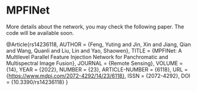 # MPFINet
More details about the network, you may check the following paper. 
The code will be available soon.

@Article{rs14236118,
AUTHOR = {Feng, Yuting and Jin, Xin and Jiang, Qian and Wang, Quanli and Liu, Lin and Yao, Shaowen},
TITLE = {MPFINet: A Multilevel Parallel Feature Injection Network for Panchromatic and Multispectral Image Fusion},
JOURNAL = {Remote Sensing},
VOLUME = {14},
YEAR = {2022},
NUMBER = {23},
ARTICLE-NUMBER = {6118},
URL = {https://www.mdpi.com/2072-4292/14/23/6118},
ISSN = {2072-4292},
DOI = {10.3390/rs14236118}
}
